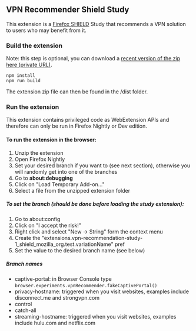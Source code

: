## VPN Recommender Shield Study 

This extension is a [Firefox SHIELD](https://support.mozilla.org/en-US/kb/shield) Study that recommends a VPN solution to users who may benefit from it.

### Build the extension

Note: this step is optional, you can download a [recent version of the zip here (private URL)](https://drive.google.com/drive/folders/1sRQDC2brfsXGTcJO6ElkbeqakdKA1cln?usp=sharing).

```
npm install
npm run build
```
The extension zip file can then be found in the /dist folder.

### Run the extension

This extension contains privileged code as WebExtension APIs and therefore can only be run in Firefox Nightly or Dev edition.

#### To run the extension in the browser:
1. Unzip the extension
2. Open Firefox Nightly
3. Set your desired branch if you want to (see next section), otherwise you will randomly get into one of the branches
4. Go to __about:debugging__
5. Click on "Load Temporary Add-on..."
6. Select a file from the unzipped extension folder

##### To set the branch (should be done before loading the study extension):
1. Go to about:config
2. Click on "I accept the risk!"
3. Right click and select "New -> String" form the context menu
4. Create the "extensions.vpn-recommendation-study-1_shield_mozilla_org.test.variationName" pref
5. Set the value to the desired branch name (see below)

##### Branch names
- captive-portal: in Browser Console type `browser.experiments.vpnRecommender.fakeCaptivePortal()`
- privacy-hostname: triggered when you visit websites, examples include disconnect.me and strongvpn.com
- control
- catch-all
- streaming-hostname: triggered when you visit websites, examples include hulu.com and netflix.com





